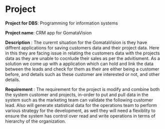 # Project
**Project for DBS**: Programming for information systems

**Project name**: CRM app for GomataVision

**Description** : The curernt situation for the GomataVision is they have diffrent applications for saving customers data and their project data.
Here in this they are facing issue in relating the customers data with the projects data as they are unable to cocnlude their sales as per the advitisment. 
As a solution we come up with a application which can hold and link the data between the leads and check for them as their are either being a customer before, and details such as these customer are interested or not, and other details.


**Requirement** : The requirement for the project is modify and combine both the system customer and projects, in-order to put and pull data in the system such as the marketing team can validate the following customer lead. Also will generate statistical data for the operations team to perform various strategy for the development, as well they will need a flexiblity to ensure the system has control over read and write operations in terms of hierarchy of the organization.  
